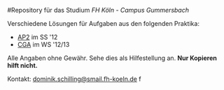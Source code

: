 #Repository für das Studium
*FH Köln - Campus Gummersbach*

Verschiedene Lösungen für Aufgaben aus den folgenden Praktika:

* [AP2](http://www.gm.fh-koeln.de/~ehses/ap/) im SS '12
* [CGA](http://www.gm.fh-koeln.de/~hstl/CGA/12-13/) im WS '12/13

Alle Angaben ohne Gewähr. Sehe dies als Hilfestellung an. __Nur Kopieren hilft nicht.__

Kontakt: <dominik.schilling@smail.fh-koeln.de>
f
